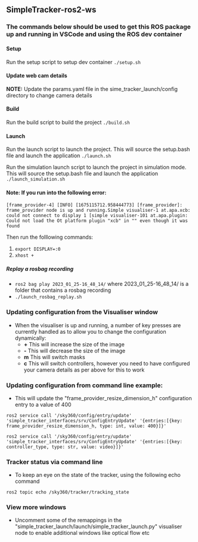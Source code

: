 ## SimpleTracker-ros2-ws

### The commands below should be used to get this ROS package up and running in VSCode and using the ROS dev container

#### Setup 
Run the setup script to setup dev container
`./setup.sh`

#### Update web cam details

**NOTE:** Update the params.yaml file in the sime_tracker_launch/config directory to change camera details

#### Build

Run the build script to build the project
`./build.sh`

#### Launch

Run the launch script to launch the project. This will source the setup.bash file and launch the application
`./launch.sh`

Run the simulation launch script to launch the project in simulation mode. This will source the setup.bash file and launch the application
`./launch_simulation.sh`

#### Note: If you run into the following error:

`[frame_provider-4] [INFO] [1675115712.958444773] [frame_provider]: frame_provider node is up and running.Simple visualiser-1 at.apa.xcb: could not connect to display 1 [simple visualiser-101 at.apa.plugin: Could not load the Ot platform plugin "xcb" in "" even though it was found`

Then run the folllowing commands:

1. `export DISPLAY=:0`
2. `xhost +`

##### Replay a rosbag recording

* `ros2 bag play 2023_01_25-16_48_14/` where 2023_01_25-16_48_14/ is a folder that contains a rosbag recording
* `./launch_rosbag_replay.sh`

### Updating configuration from the Visualiser window

* When the visualiser is up and running, a number of key presses are currently handled as to allow you to change the configuration dynamically:
  * **+** This will increase the size of the image
  * **-** This will decrease the size of the image
  * **m** This will switch masks
  * **c** This will switch controllers, however you need to have configured your camera details as per above for this to work

### Updating configuration from command line example:

* This will update the "frame_provider_resize_dimension_h" configuration entry to a value of 400

`ros2 service call '/sky360/config/entry/update' 'simple_tracker_interfaces/srv/ConfigEntryUpdate' '{entries:[{key: frame_provider_resize_dimension_h, type: int, value: 400}]}'`

`ros2 service call '/sky360/config/entry/update' 'simple_tracker_interfaces/srv/ConfigEntryUpdate' '{entries:[{key: controller_type, type: str, value: video}]}'`

### Tracker status via command line

* To keep an eye on the state of the tracker, using the following echo command

`ros2 topic echo /sky360/tracker/tracking_state`

### View more windows

* Uncomment some of the remappings in the "simple_tracker_launch/launch/simple_tracker_launch.py" visualiser node to enable additional windows like optical flow etc

